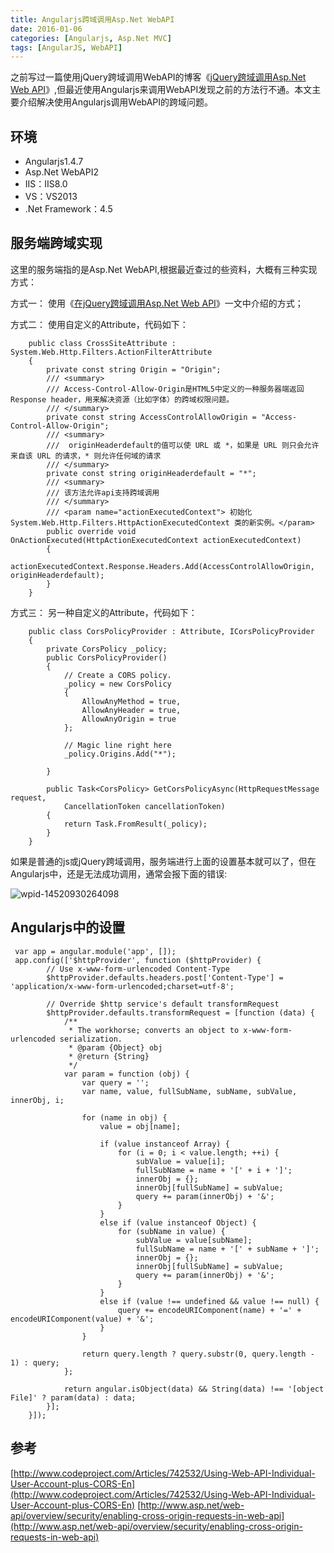 ```yaml
---
title: Angularjs跨域调用Asp.Net WebAPI
date: 2016-01-06
categories: [Angularjs, Asp.Net MVC]
tags: [AngularJS, WebAPI]
---
```


之前写过一篇使用jQuery跨域调用WebAPI的博客《[jQuery跨域调用Asp.Net Web API](http://blog.fwhyy.com/2015/08/jquery-cros-access-asp-net-web-api/)》,但最近使用Angularjs来调用WebAPI发现之前的方法行不通。本文主要介绍解决使用Angularjs调用WebAPI的跨域问题。

## 环境

* Angularjs1.4.7
* Asp.Net WebAPI2
* IIS：IIS8.0
* VS：VS2013
* .Net Framework：4.5

## 服务端跨域实现

这里的服务端指的是Asp.Net WebAPI,根据最近查过的些资料，大概有三种实现方式：

方式一： 使用《[在jQuery跨域调用Asp.Net Web API](http://blog.fwhyy.com/2015/08/jquery-cros-access-asp-net-web-api/)》一文中介绍的方式；

方式二： 使用自定义的Attribute，代码如下：

```
    public class CrossSiteAttribute : System.Web.Http.Filters.ActionFilterAttribute
    {
        private const string Origin = "Origin";
        /// <summary>
        /// Access-Control-Allow-Origin是HTML5中定义的一种服务器端返回Response header，用来解决资源（比如字体）的跨域权限问题。
        /// </summary>
        private const string AccessControlAllowOrigin = "Access-Control-Allow-Origin";
        /// <summary>
        ///  originHeaderdefault的值可以使 URL 或 *，如果是 URL 则只会允许来自该 URL 的请求，* 则允许任何域的请求
        /// </summary>
        private const string originHeaderdefault = "*";
        /// <summary>
        /// 该方法允许api支持跨域调用
        /// </summary>
        /// <param name="actionExecutedContext"> 初始化 System.Web.Http.Filters.HttpActionExecutedContext 类的新实例。</param>
        public override void OnActionExecuted(HttpActionExecutedContext actionExecutedContext)
        {
            actionExecutedContext.Response.Headers.Add(AccessControlAllowOrigin, originHeaderdefault);
        }
    }
```

方式三： 另一种自定义的Attribute，代码如下：

```
    public class CorsPolicyProvider : Attribute, ICorsPolicyProvider
    {
        private CorsPolicy _policy;
        public CorsPolicyProvider()
        {
            // Create a CORS policy.
            _policy = new CorsPolicy
            {
                AllowAnyMethod = true,
                AllowAnyHeader = true,
                AllowAnyOrigin = true
            };

            // Magic line right here
            _policy.Origins.Add("*");

        }

        public Task<CorsPolicy> GetCorsPolicyAsync(HttpRequestMessage request, 
            CancellationToken cancellationToken)
        {
            return Task.FromResult(_policy);
        }
    }
```

如果是普通的js或jQuery跨域调用，服务端进行上面的设置基本就可以了，但在Angularjs中，还是无法成功调用，通常会报下面的错误:

![wpid-14520930264098](http://oec2003.qiniudn.com/wpid-14520930264098.jpg)

## Angularjs中的设置

```
 var app = angular.module('app', []);
 app.config(['$httpProvider', function ($httpProvider) {
        // Use x-www-form-urlencoded Content-Type
        $httpProvider.defaults.headers.post['Content-Type'] = 'application/x-www-form-urlencoded;charset=utf-8';

        // Override $http service's default transformRequest
        $httpProvider.defaults.transformRequest = [function (data) {
            /**
             * The workhorse; converts an object to x-www-form-urlencoded serialization.
             * @param {Object} obj
             * @return {String}
             */
            var param = function (obj) {
                var query = '';
                var name, value, fullSubName, subName, subValue, innerObj, i;

                for (name in obj) {
                    value = obj[name];

                    if (value instanceof Array) {
                        for (i = 0; i < value.length; ++i) {
                            subValue = value[i];
                            fullSubName = name + '[' + i + ']';
                            innerObj = {};
                            innerObj[fullSubName] = subValue;
                            query += param(innerObj) + '&';
                        }
                    }
                    else if (value instanceof Object) {
                        for (subName in value) {
                            subValue = value[subName];
                            fullSubName = name + '[' + subName + ']';
                            innerObj = {};
                            innerObj[fullSubName] = subValue;
                            query += param(innerObj) + '&';
                        }
                    }
                    else if (value !== undefined && value !== null) {
                        query += encodeURIComponent(name) + '=' + encodeURIComponent(value) + '&';
                    }
                }

                return query.length ? query.substr(0, query.length - 1) : query;
            };

            return angular.isObject(data) && String(data) !== '[object File]' ? param(data) : data;
        }];
    }]);
```

## 参考

[http://www.codeproject.com/Articles/742532/Using-Web-API-Individual-User-Account-plus-CORS-En](http://www.codeproject.com/Articles/742532/Using-Web-API-Individual-User-Account-plus-CORS-En)
[http://www.asp.net/web-api/overview/security/enabling-cross-origin-requests-in-web-api](http://www.asp.net/web-api/overview/security/enabling-cross-origin-requests-in-web-api)


